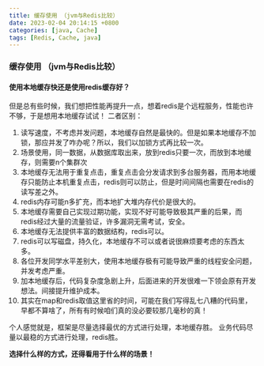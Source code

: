 ```yaml
---
title: 缓存使用 （jvm与Redis比较）
date: 2023-02-04 20:14:15 +0800 
categories: [java, Cache]
tags: [Redis, Cache, java] 
---
```


### 缓存使用 （jvm与Redis比较）

#### 使用本地缓存快还是使用redis缓存好？

但是总有些时候，我们想把性能再提升一点，想着redis是个远程服务，性能也许不够，于是想用本地缓存试试！
二者区别：

1. 读写速度，不考虑并发问题，本地缓存自然是最快的。但是如果本地缓存不加锁，那应并发了咋办呢？所以，我们以加锁方式再比较一次。
2. 场景使用，同一数据，从数据库取出来，放到redis只要一次，而放到本地缓存，则需要n个集群次
3. 本地缓存无法用于重复点击，重复点击会分发请求到多台服务器，而用本地缓存只能防止本机重复点击，redis则可以防止，但是时间间隔也需要在redis的读写差之外。
4. redis内存可能n多扩充，而本地扩大堆内存代价是很大的。
5. 本地缓存需要自己实现过期功能，实现不好可能导致极其严重的后果，而redis经过大量的流量验证，许多漏洞无需考试，安全。
6. 本地缓存无法提供丰富的数据结构，redis可以。
7. redis可以写磁盘，持久化，本地缓存不可以或者说很麻烦要考虑的东西太多。
8. 各位开发同学水平差别大，使用本地缓存极有可能导致严重的线程安全问题，并发考虑严重。
9. 加本地缓存后，代码复杂度急剧上升，后面进来的开发很难一下领会原有开发想法。间接提升维护成本。
10. 其实在map和redis取值这里省的时间，可能在我们写得乱七八糟的代码里，早都不算啥了，所有有时候咱们真的没必要较那几毫秒的真！

个人感觉就是，框架是尽量选择最优的方式进行处理，本地缓存胜。
业务代码尽量以最稳的方式进行处理，redis胜。

**选择什么样的方式，还得看用于什么样的场景！**
